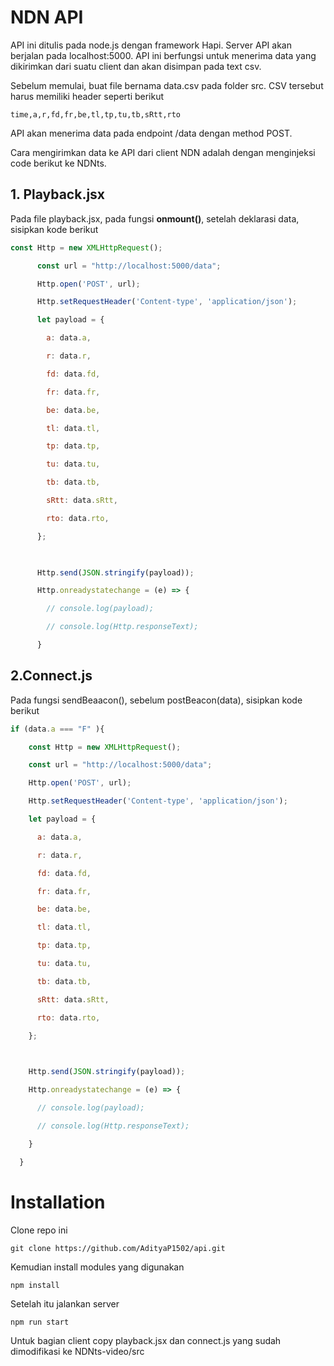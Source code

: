 # NDN API 
API ini ditulis pada node.js dengan framework Hapi. Server API akan berjalan pada localhost:5000. API ini berfungsi untuk menerima data yang dikirimkan dari suatu client dan akan disimpan pada text csv. 

Sebelum memulai, buat file bernama data.csv pada folder src. CSV tersebut harus memiliki header seperti berikut

```csv
time,a,r,fd,fr,be,tl,tp,tu,tb,sRtt,rto
```

API akan menerima data pada endpoint /data dengan method POST. 

Cara mengirimkan data ke API dari client NDN adalah dengan menginjeksi code berikut ke NDNts. 

## 1. Playback.jsx

Pada file playback.jsx, pada fungsi **onmount()**, setelah deklarasi data, sisipkan kode berikut
```javascript
const Http = new XMLHttpRequest();

      const url = "http://localhost:5000/data";

      Http.open('POST', url);

      Http.setRequestHeader('Content-type', 'application/json');

      let payload = {

        a: data.a,

        r: data.r,

        fd: data.fd,

        fr: data.fr,

        be: data.be,

        tl: data.tl,

        tp: data.tp,

        tu: data.tu,

        tb: data.tb,

        sRtt: data.sRtt,

        rto: data.rto,

      };

  

      Http.send(JSON.stringify(payload));

      Http.onreadystatechange = (e) => {

        // console.log(payload);

        // console.log(Http.responseText);

      }
```

## 2.Connect.js
Pada fungsi sendBeaacon(), sebelum postBeacon(data), sisipkan kode berikut
```javascript
if (data.a === "F" ){

    const Http = new XMLHttpRequest();

    const url = "http://localhost:5000/data";

    Http.open('POST', url);

    Http.setRequestHeader('Content-type', 'application/json');

    let payload = {

      a: data.a,

      r: data.r,

      fd: data.fd,

      fr: data.fr,

      be: data.be,

      tl: data.tl,

      tp: data.tp,

      tu: data.tu,

      tb: data.tb,

      sRtt: data.sRtt,

      rto: data.rto,

    };

  

    Http.send(JSON.stringify(payload));

    Http.onreadystatechange = (e) => {

      // console.log(payload);

      // console.log(Http.responseText);

    }

  }
```



# Installation
Clone repo ini
```shell
git clone https://github.com/AdityaP1502/api.git
```

Kemudian install modules yang digunakan 
```shell
npm install
```

Setelah itu jalankan server
```
npm run start
```

Untuk bagian client
copy playback.jsx dan connect.js yang sudah dimodifikasi ke NDNts-video/src
